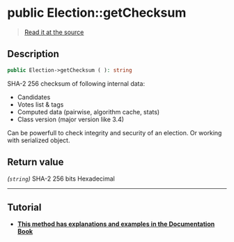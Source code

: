 # public Election::getChecksum

> [Read it at the source](https://github.com/julien-boudry/Condorcet/blob/master/src/Election.php#L261)

## Description    

```php
public Election->getChecksum ( ): string
```

SHA-2 256 checksum of following internal data:
* Candidates
* Votes list & tags
* Computed data (pairwise, algorithm cache, stats)
* Class version (major version like 3.4)

Can be powerfull to check integrity and security of an election. Or working with serialized object.


## Return value   

*(`string`)* SHA-2 256 bits Hexadecimal


---------------------------------------

## Tutorial

* **[This method has explanations and examples in the Documentation Book](https://www.condorcet.io/3.AsPhpLibrary/7.GoFurther/CryptographicChecksum)**    
